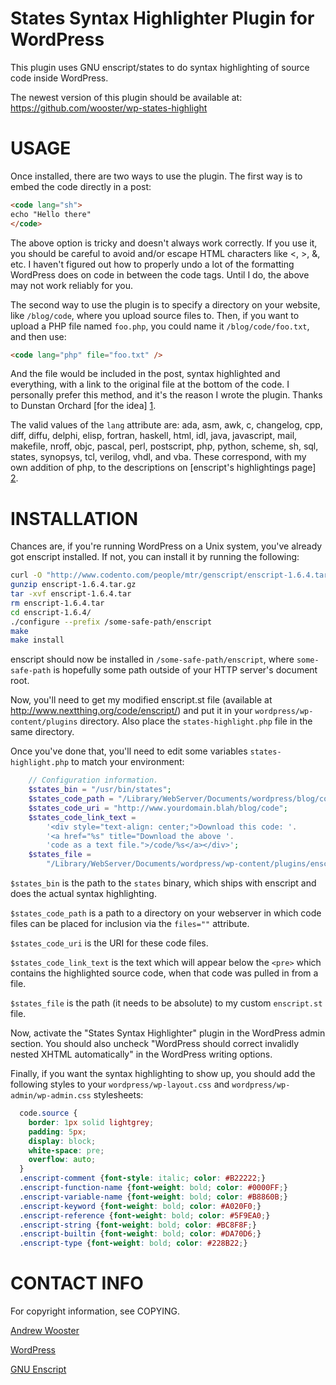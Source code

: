 States Syntax Highlighter Plugin for WordPress
==============================================

This plugin uses GNU enscript/states to do syntax highlighting of source code
inside WordPress.

The newest version of this plugin should be available at:
https://github.com/wooster/wp-states-highlight

USAGE
=====
Once installed, there are two ways to use the plugin. The first way is to
embed the code directly in a post:

```html
<code lang="sh">
echo "Hello there"
</code>
```

The above option is tricky and doesn't always work correctly. If you use it,
you should be careful to avoid and/or escape HTML characters like <, >, &, etc.
I haven't figured out how to properly undo a lot of the formatting WordPress
does on code in between the code tags. Until I do, the above may not work 
reliably for you.

The second way to use the plugin is to specify a directory on your website,
like `/blog/code`, where you upload source files to. Then, if you want to
upload a PHP file named `foo.php`, you could name it `/blog/code/foo.txt`, and
then use:

```html
<code lang="php" file="foo.txt" />
```

And the file would be included in the post, syntax highlighted and everything,
with a link to the original file at the bottom of the code. I personally
prefer this method, and it's the reason I wrote the plugin. Thanks to Dunstan
Orchard [for the idea] [1].

The valid values of the `lang` attribute are: ada, asm, awk, c, changelog, cpp, 
diff, diffu, delphi, elisp, fortran, haskell, html, idl, java, javascript, mail, 
makefile, nroff, objc, pascal, perl, postscript, php, python, scheme, sh, sql, 
states, synopsys, tcl, verilog, vhdl, and vba. These correspond, with my own 
addition of php, to the descriptions on [enscript's highlightings page] [2].

INSTALLATION
============
Chances are, if you're running WordPress on a Unix system, you've already got enscript installed. If not, you can install it by running the following:

```sh
curl -O "http://www.codento.com/people/mtr/genscript/enscript-1.6.4.tar.gz"
gunzip enscript-1.6.4.tar.gz
tar -xvf enscript-1.6.4.tar
rm enscript-1.6.4.tar
cd enscript-1.6.4/
./configure --prefix /some-safe-path/enscript
make
make install
```

enscript should now be installed in `/some-safe-path/enscript`, where 
`some-safe-path` is hopefully some path outside of your HTTP server's 
document root.

Now, you'll need to get my modified enscript.st file (available at 
http://www.nextthing.org/code/enscript/) and put it in your
`wordpress/wp-content/plugins` directory. Also place the `states-highlight.php`
file in the same directory.

Once you've done that, you'll need to edit some variables `states-highlight.php`
to match your environment:

```php
    // Configuration information.
    $states_bin = "/usr/bin/states";
    $states_code_path = "/Library/WebServer/Documents/wordpress/blog/code";
    $states_code_uri = "http://www.yourdomain.blah/blog/code";
    $states_code_link_text = 
        '<div style="text-align: center;">Download this code: '.
        '<a href="%s" title="Download the above '.
        'code as a text file.">/code/%s</a></div>';
    $states_file = 
        "/Library/WebServer/Documents/wordpress/wp-content/plugins/enscript.st";
```

`$states_bin` is the path to the `states` binary, which ships with enscript and
does the actual syntax highlighting.

`$states_code_path` is a path to a directory on your webserver in which code
files can be placed for inclusion via the `files=""` attribute.

`$states_code_uri` is the URI for these code files.

`$states_code_link_text` is the text which will appear below the `<pre>` which
contains the highlighted source code, when that code was pulled in from a file.

`$states_file` is the path (it needs to be absolute) to my custom `enscript.st`
file.

Now, activate the "States Syntax Highlighter" plugin in the WordPress admin 
section. You should also uncheck "WordPress should correct invalidly nested 
XHTML automatically" in the WordPress writing options.

Finally, if you want the syntax highlighting to show up, you should add the
following styles to your `wordpress/wp-layout.css` and 
`wordpress/wp-admin/wp-admin.css` stylesheets:

```css
  code.source {
    border: 1px solid lightgrey; 
    padding: 5px;
    display: block;
    white-space: pre;
    overflow: auto;
  }
  .enscript-comment {font-style: italic; color: #B22222;}
  .enscript-function-name {font-weight: bold; color: #0000FF;}
  .enscript-variable-name {font-weight: bold; color: #B8860B;}
  .enscript-keyword {font-weight: bold; color: #A020F0;}
  .enscript-reference {font-weight: bold; color: #5F9EA0;}
  .enscript-string {font-weight: bold; color: #BC8F8F;}
  .enscript-builtin {font-weight: bold; color: #DA70D6;}
  .enscript-type {font-weight: bold; color: #228B22;}
```

CONTACT INFO
============
For copyright information, see COPYING.

[Andrew Wooster](http://andrewwooster.com/)

[WordPress](http://www.wordpress.org/)

[GNU Enscript](http://www.codento.com/people/mtr/genscript/)

[1]:  http://www.1976design.com/blog/archive/site-news/2004/07/29/redesign-tag-transform/

[2]: http://www.codento.com/people/mtr/genscript/highlightings.html
